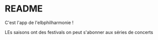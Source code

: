 # README

C'est l'app de l'elbphilharmonie !

LEs saisons ont des festivals
on peut s'abonner aux séries de concerts